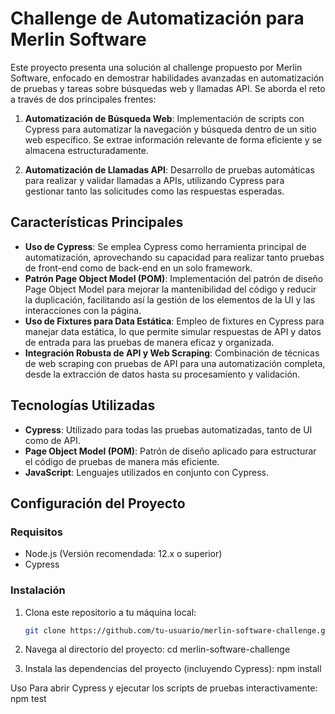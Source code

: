 # Challenge de Automatización para Merlin Software

Este proyecto presenta una solución al challenge propuesto por Merlin Software, enfocado en demostrar habilidades avanzadas en automatización de pruebas y tareas sobre búsquedas web y llamadas API. Se aborda el reto a través de dos principales frentes:

1. **Automatización de Búsqueda Web**: Implementación de scripts con Cypress para automatizar la navegación y búsqueda dentro de un sitio web específico. Se extrae información relevante de forma eficiente y se almacena estructuradamente.

2. **Automatización de Llamadas API**: Desarrollo de pruebas automáticas para realizar y validar llamadas a APIs, utilizando Cypress para gestionar tanto las solicitudes como las respuestas esperadas.

## Características Principales

- **Uso de Cypress**: Se emplea Cypress como herramienta principal de automatización, aprovechando su capacidad para realizar tanto pruebas de front-end como de back-end en un solo framework.
- **Patrón Page Object Model (POM)**: Implementación del patrón de diseño Page Object Model para mejorar la mantenibilidad del código y reducir la duplicación, facilitando así la gestión de los elementos de la UI y las interacciones con la página.
- **Uso de Fixtures para Data Estática**: Empleo de fixtures en Cypress para manejar data estática, lo que permite simular respuestas de API y datos de entrada para las pruebas de manera eficaz y organizada.
- **Integración Robusta de API y Web Scraping**: Combinación de técnicas de web scraping con pruebas de API para una automatización completa, desde la extracción de datos hasta su procesamiento y validación.

## Tecnologías Utilizadas

- **Cypress**: Utilizado para todas las pruebas automatizadas, tanto de UI como de API.
- **Page Object Model (POM)**: Patrón de diseño aplicado para estructurar el código de pruebas de manera más eficiente.
- **JavaScript**: Lenguajes utilizados en conjunto con Cypress.

## Configuración del Proyecto

### Requisitos

- Node.js (Versión recomendada: 12.x o superior)
- Cypress

### Instalación

1. Clona este repositorio a tu máquina local:
   ```sh
   git clone https://github.com/tu-usuario/merlin-software-challenge.git

2. Navega al directorio del proyecto:
   cd merlin-software-challenge

3. Instala las dependencias del proyecto (incluyendo Cypress):
   npm install

Uso
Para abrir Cypress y ejecutar los scripts de pruebas interactivamente:
  npm test

